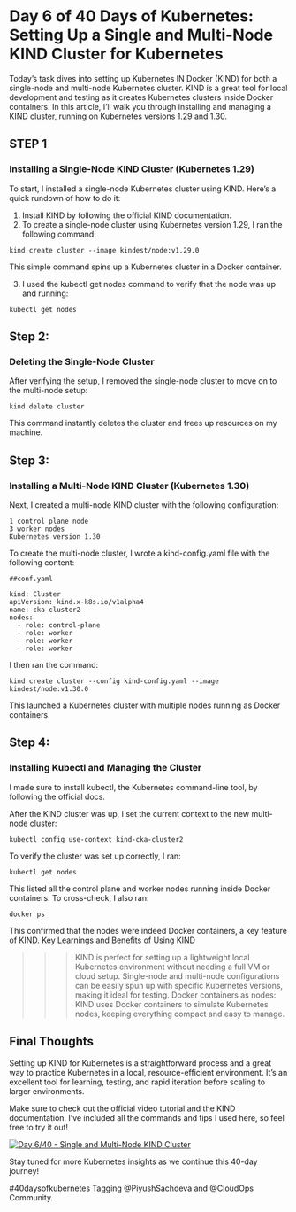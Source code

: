 # Day 6 of 40 Days of Kubernetes: Setting Up a Single and Multi-Node KIND Cluster for Kubernetes

Today’s task dives into setting up Kubernetes IN Docker (KIND) for both a single-node and multi-node Kubernetes cluster. KIND is a great tool for local development and testing as it creates Kubernetes clusters inside Docker containers. In this article, I’ll walk you through installing and managing a KIND cluster, running on Kubernetes versions 1.29 and 1.30.
## STEP 1
### Installing a Single-Node KIND Cluster (Kubernetes 1.29)
To start, I installed a single-node Kubernetes cluster using KIND. Here’s a quick rundown of how to do it:
1. Install KIND by following the official KIND documentation.
2. To create a single-node cluster using Kubernetes version 1.29, I ran the following command:
```
kind create cluster --image kindest/node:v1.29.0
```
This simple command spins up a Kubernetes cluster in a Docker container.

3. I used the kubectl get nodes command to verify that the node was up and running:
```
kubectl get nodes
```
## Step 2:
### Deleting the Single-Node Cluster

After verifying the setup, I removed the single-node cluster to move on to the multi-node setup:
```
kind delete cluster
```
This command instantly deletes the cluster and frees up resources on my machine.
## Step 3:
### Installing a Multi-Node KIND Cluster (Kubernetes 1.30)

Next, I created a multi-node KIND cluster with the following configuration:

    1 control plane node
    3 worker nodes
    Kubernetes version 1.30

To create the multi-node cluster, I wrote a kind-config.yaml file with the following content:
```
##conf.yaml

kind: Cluster
apiVersion: kind.x-k8s.io/v1alpha4
name: cka-cluster2
nodes:
  - role: control-plane
  - role: worker
  - role: worker
  - role: worker

```
I then ran the command:
```
kind create cluster --config kind-config.yaml --image kindest/node:v1.30.0
```
This launched a Kubernetes cluster with multiple nodes running as Docker containers.
## Step 4:
### Installing Kubectl and Managing the Cluster
I made sure to install kubectl, the Kubernetes command-line tool, by following the official docs.

After the KIND cluster was up, I set the current context to the new multi-node cluster:
```
kubectl config use-context kind-cka-cluster2
```
To verify the cluster was set up correctly, I ran:
```
kubectl get nodes
```
This listed all the control plane and worker nodes running inside Docker containers. To cross-check, I also ran:
```
docker ps
```
This confirmed that the nodes were indeed Docker containers, a key feature of KIND.
Key Learnings and Benefits of Using KIND

>>>KIND is perfect for setting up a lightweight local Kubernetes environment without needing a full VM or cloud setup.
Single-node and multi-node configurations can be easily spun up with specific Kubernetes versions, making it ideal for testing.
Docker containers as nodes: KIND uses Docker containers to simulate Kubernetes nodes, keeping everything compact and easy to manage.
>>>
## Final Thoughts

Setting up KIND for Kubernetes is a straightforward process and a great way to practice Kubernetes in a local, resource-efficient environment. It’s an excellent tool for learning, testing, and rapid iteration before scaling to larger environments.

Make sure to check out the official video tutorial and the KIND documentation. I’ve included all the commands and tips I used here, so feel free to try it out!

[![Day 6/40 - Single and Multi-Node KIND Cluster](https://img.youtube.com/vi/RORhczcOrWs/sddefault.jpg)](https://youtu.be/RORhczcOrWs)


Stay tuned for more Kubernetes insights as we continue this 40-day journey!

#40daysofkubernetes
Tagging @PiyushSachdeva and @CloudOps Community.